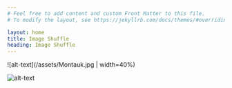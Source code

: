 ```yaml
---
# Feel free to add content and custom Front Matter to this file.
# To modify the layout, see https://jekyllrb.com/docs/themes/#overriding-theme-defaults

layout: home
title: Image Shuffle
heading: Image Shuffle
---
```

![alt-text](/assets/Montauk.jpg | width=40%)

![alt-text](/assets/Montauk.jpg) <!-- .element height="50%" width="50%" -->
